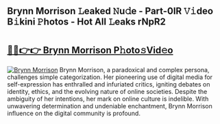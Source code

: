 ## Brynn Morrison 𝙻eaked 𝙽u𝚍e - Part-0IR 𝚅𝚒deo B𝚒kini 𝙿hotos - Hot All 𝙻eaks rNpR2

# <h2><a href="http://ld0mh7t.urlbe.top/?page=Brynn+Morrison">🔗🔗👉👉 Brynn Morrison P𝚑oto𝚜Vid𝚎o</a></h2>

[![Brynn Morrison](https://i.imgur.com/eBuTRDB.gif)](http://ld0mh7t.urlbe.top/?page=Brynn+Morrison)
Brynn Morrison, a paradoxical and complex persona, challenges simple categorization. Her pioneering use of digital media for self-expression has enthralled and infuriated critics, igniting debates on identity, ethics, and the evolving nature of online societies. Despite the ambiguity of her intentions, her mark on online culture is indelible. With unwavering determination and undeniable enchantment, Brynn Morrison influence on the digital community is profound.
